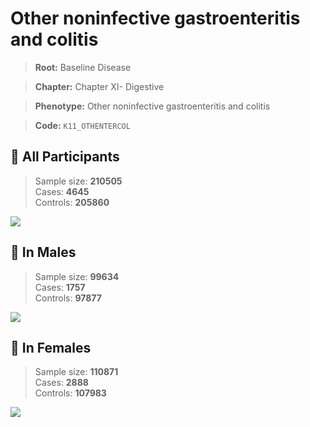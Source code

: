 # Other noninfective gastroenteritis and colitis

> **Root:** Baseline Disease  

> **Chapter:** Chapter XI- Digestive  

> **Phenotype:** Other noninfective gastroenteritis and colitis  

> **Code:** `K11_OTHENTERCOL`

## 🧪 All Participants  
> Sample size: **210505**  
> Cases: **4645**  
> Controls: **205860**
<img src="/Disease/Figures/ALL/Baseline/K11_OTHENTERCOL.png"/>
<CsvTable src="/public/Disease/Data/ALL/Baseline/LG_K11_OTHENTERCOL.csv" label="🔍 View full results" />

## 👨 In Males  
> Sample size: **99634**  
> Cases: **1757**  
> Controls: **97877**
<img src="/Disease/Figures/Male/Baseline/K11_OTHENTERCOL.png"/>
<CsvTable src="/public/Disease/Data/Male/Baseline/LG_K11_OTHENTERCOL.csv" label="🔍 View full results" />

## 👩 In Females  
> Sample size: **110871**  
> Cases: **2888**  
> Controls: **107983**
<img src="/Disease/Figures/Female/Baseline/K11_OTHENTERCOL.png"/>
<CsvTable src="/public/Disease/Data/Female/Baseline/LG_K11_OTHENTERCOL.csv" label="🔍 View full results" />
